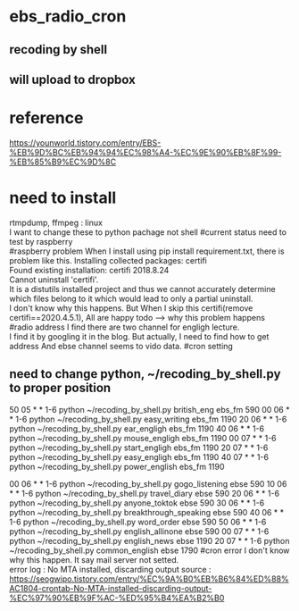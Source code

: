 # ebs_radio_cron
## recoding by shell
## will upload to dropbox
# reference
https://younworld.tistory.com/entry/EBS-%EB%9D%BC%EB%94%94%EC%98%A4-%EC%9E%90%EB%8F%99-%EB%85%B9%EC%9D%8C
# need to install
rtmpdump, ffmpeg : linux  
I want to change these to python pachage not shell
#current status
need to test by raspberry  
#raspberry problem
When I install using pip install requirement.txt, there is problem like this.
Installing collected packages: certifi                                                                                                                                           
  Found existing installation: certifi 2018.8.24                                                                                                                                 
Cannot uninstall 'certifi'.   
It is a distutils installed project and thus we cannot accurately determine which files belong to it which would lead to only a partial uninstall.  
I don't know why this happens.
But When I skip this certifi(remove certifi==2020.4.5.1), All are happy
todo --> why this problem happens
#radio address
I find there are two channel for engligh lecture.  
I find it by googling it in the blog.
But actually, I need to find how to get address 
And ebse channel seems to vido data.
#cron setting
## need to change python, ~/recoding_by_shell.py to proper position
50 05 * * 1-6 python ~/recoding_by_shell.py british_eng ebs_fm 590
00 06 * * 1-6 python ~/recoding_by_shell.py easy_writing ebs_fm 1190
20 06 * * 1-6 python ~/recoding_by_shell.py ear_engligh ebs_fm 1190
40 06 * * 1-6 python ~/recoding_by_shell.py mouse_engligh ebs_fm 1190
00 07 * * 1-6 python ~/recoding_by_shell.py start_engligh ebs_fm 1190
20 07 * * 1-6 python ~/recoding_by_shell.py easy_engligh ebs_fm 1190
40 07 * * 1-6 python ~/recoding_by_shell.py power_english ebs_fm 1190

00 06 * * 1-6 python ~/recoding_by_shell.py gogo_listening ebse 590
10 06 * * 1-6 python ~/recoding_by_shell.py travel_diary ebse 590
20 06 * * 1-6 python ~/recoding_by_shell.py anyone_toktok ebse 590
30 06 * * 1-6 python ~/recoding_by_shell.py breakthrough_speaking ebse 590
40 06 * * 1-6 python ~/recoding_by_shell.py word_order ebse 590
50 06 * * 1-6 python ~/recoding_by_shell.py english_allinone ebse 590
00 07 * * 1-6 python ~/recoding_by_shell.py english_news ebse 1190
20 07 * * 1-6 python ~/recoding_by_shell.py common_english ebse 1790
#cron error
I don't know why this happen. It say mail server not setted.  
error log : No MTA installed, discarding output
source : https://seogwipo.tistory.com/entry/%EC%9A%B0%EB%B6%84%ED%88%AC1804-crontab-No-MTA-installed-discarding-output-%EC%97%90%EB%9F%AC-%ED%95%B4%EA%B2%B0

